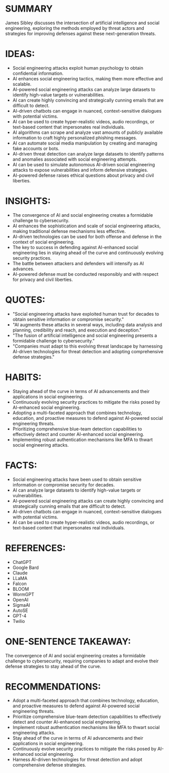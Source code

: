# SUMMARY
James Sibley discusses the intersection of artificial intelligence and social engineering, exploring the methods employed by threat actors and strategies for improving defenses against these next-generation threats.

# IDEAS:
* Social engineering attacks exploit human psychology to obtain confidential information.
* AI enhances social engineering tactics, making them more effective and scalable.
* AI-powered social engineering attacks can analyze large datasets to identify high-value targets or vulnerabilities.
* AI can create highly convincing and strategically cunning emails that are difficult to detect.
* AI-driven chatbots can engage in nuanced, context-sensitive dialogues with potential victims.
* AI can be used to create hyper-realistic videos, audio recordings, or text-based content that impersonates real individuals.
* AI algorithms can scrape and analyze vast amounts of publicly available information to craft highly personalized phishing messages.
* AI can automate social media manipulation by creating and managing fake accounts or bots.
* AI-driven threat detection can analyze large datasets to identify patterns and anomalies associated with social engineering attempts.
* AI can be used to simulate autonomous AI-driven social engineering attacks to expose vulnerabilities and inform defensive strategies.
* AI-powered defense raises ethical questions about privacy and civil liberties.

# INSIGHTS:
* The convergence of AI and social engineering creates a formidable challenge to cybersecurity.
* AI enhances the sophistication and scale of social engineering attacks, making traditional defense mechanisms less effective.
* AI-driven technologies can be used for both offense and defense in the context of social engineering.
* The key to success in defending against AI-enhanced social engineering lies in staying ahead of the curve and continuously evolving security practices.
* The battle between attackers and defenders will intensify as AI advances.
* AI-powered defense must be conducted responsibly and with respect for privacy and civil liberties.

# QUOTES:
* "Social engineering attacks have exploited human trust for decades to obtain sensitive information or compromise security."
* "AI augments these attacks in several ways, including data analysis and planning, credibility and reach, and execution and deception."
* "The fusion of artificial intelligence and social engineering presents a formidable challenge to cybersecurity."
* "Companies must adapt to this evolving threat landscape by harnessing AI-driven technologies for threat detection and adopting comprehensive defense strategies."

# HABITS:
* Staying ahead of the curve in terms of AI advancements and their applications in social engineering.
* Continuously evolving security practices to mitigate the risks posed by AI-enhanced social engineering.
* Adopting a multi-faceted approach that combines technology, education, and proactive measures to defend against AI-powered social engineering threats.
* Prioritizing comprehensive blue-team detection capabilities to effectively detect and counter AI-enhanced social engineering.
* Implementing robust authentication mechanisms like MFA to thwart social engineering attacks.

# FACTS:
* Social engineering attacks have been used to obtain sensitive information or compromise security for decades.
* AI can analyze large datasets to identify high-value targets or vulnerabilities.
* AI-powered social engineering attacks can create highly convincing and strategically cunning emails that are difficult to detect.
* AI-driven chatbots can engage in nuanced, context-sensitive dialogues with potential victims.
* AI can be used to create hyper-realistic videos, audio recordings, or text-based content that impersonates real individuals.

# REFERENCES:
* ChatGPT
* Google Bard
* Claude
* LLaMA
* Falcon
* BLOOM
* WormGPT
* OpenAI
* SigmaAI
* AutoSE
* GPT-4
* Twilio

# ONE-SENTENCE TAKEAWAY:
The convergence of AI and social engineering creates a formidable challenge to cybersecurity, requiring companies to adapt and evolve their defense strategies to stay ahead of the curve.

# RECOMMENDATIONS:
* Adopt a multi-faceted approach that combines technology, education, and proactive measures to defend against AI-powered social engineering threats.
* Prioritize comprehensive blue-team detection capabilities to effectively detect and counter AI-enhanced social engineering.
* Implement robust authentication mechanisms like MFA to thwart social engineering attacks.
* Stay ahead of the curve in terms of AI advancements and their applications in social engineering.
* Continuously evolve security practices to mitigate the risks posed by AI-enhanced social engineering.
* Harness AI-driven technologies for threat detection and adopt comprehensive defense strategies.

